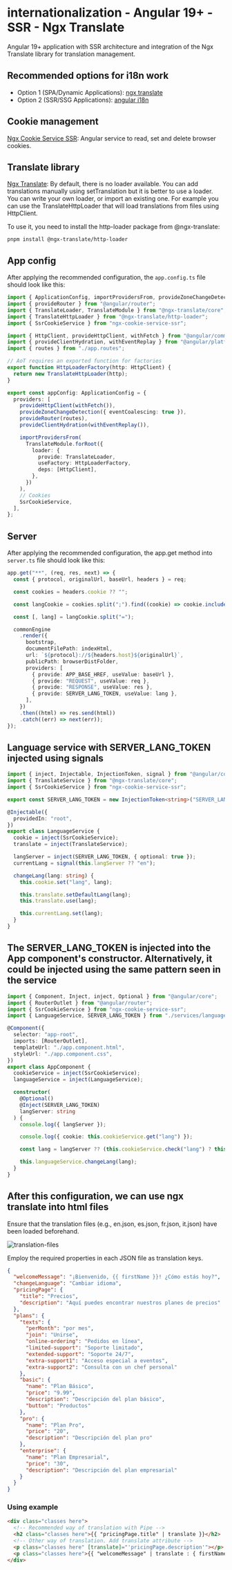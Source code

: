 # internationalization - Angular 19+ - SSR - Ngx Translate

Angular 19+ application with SSR architecture and integration of the Ngx Translate library for translation management.

## Recommended options for i18n work

- Option 1 (SPA/Dynamic Applications): [ngx translate](https://github.com/ngx-translate/core)
- Option 2 (SSR/SSG Applications): [angular i18n](https://angular.dev/guide/i18n)

## Cookie management

[Ngx Cookie Service SSR](https://www.npmjs.com/package/ngx-cookie-service-ssr): Angular service to read, set and delete browser cookies.

## Translate library

[Ngx Translate](https://github.com/ngx-translate/core): By default, there is no loader available. You can add translations manually using setTranslation but it is better to use a loader. You can write your own loader, or import an existing one. For example you can use the TranslateHttpLoader that will load translations from files using HttpClient.

To use it, you need to install the http-loader package from @ngx-translate:

`pnpm install @ngx-translate/http-loader`

## App config

After applying the recommended configuration, the `app.config.ts` file should look like this:

```typescript
import { ApplicationConfig, importProvidersFrom, provideZoneChangeDetection } from "@angular/core";
import { provideRouter } from "@angular/router";
import { TranslateLoader, TranslateModule } from "@ngx-translate/core";
import { TranslateHttpLoader } from "@ngx-translate/http-loader";
import { SsrCookieService } from "ngx-cookie-service-ssr";

import { HttpClient, provideHttpClient, withFetch } from "@angular/common/http";
import { provideClientHydration, withEventReplay } from "@angular/platform-browser";
import { routes } from "./app.routes";

// AoT requires an exported function for factories
export function HttpLoaderFactory(http: HttpClient) {
  return new TranslateHttpLoader(http);
}

export const appConfig: ApplicationConfig = {
  providers: [
    provideHttpClient(withFetch()),
    provideZoneChangeDetection({ eventCoalescing: true }),
    provideRouter(routes),
    provideClientHydration(withEventReplay()),

    importProvidersFrom(
      TranslateModule.forRoot({
        loader: {
          provide: TranslateLoader,
          useFactory: HttpLoaderFactory,
          deps: [HttpClient],
        },
      })
    ),
    // Cookies
    SsrCookieService,
  ],
};
```

## Server

After applying the recommended configuration, the app.get method into `server.ts` file should look like this:

```typescript
app.get("**", (req, res, next) => {
  const { protocol, originalUrl, baseUrl, headers } = req;

  const cookies = headers.cookie ?? "";

  const langCookie = cookies.split(";").find((cookie) => cookie.includes("lang")) ?? "lang=en";

  const [, lang] = langCookie.split("=");

  commonEngine
    .render({
      bootstrap,
      documentFilePath: indexHtml,
      url: `${protocol}://${headers.host}${originalUrl}`,
      publicPath: browserDistFolder,
      providers: [
        { provide: APP_BASE_HREF, useValue: baseUrl },
        { provide: "REQUEST", useValue: req },
        { provide: "RESPONSE", useValue: res },
        { provide: SERVER_LANG_TOKEN, useValue: lang },
      ],
    })
    .then((html) => res.send(html))
    .catch((err) => next(err));
});
```

## Language service with SERVER_LANG_TOKEN injected using signals

```typescript
import { inject, Injectable, InjectionToken, signal } from "@angular/core";
import { TranslateService } from "@ngx-translate/core";
import { SsrCookieService } from "ngx-cookie-service-ssr";

export const SERVER_LANG_TOKEN = new InjectionToken<string>("SERVER_LANG_TOKEN");

@Injectable({
  providedIn: "root",
})
export class LanguageService {
  cookie = inject(SsrCookieService);
  translate = inject(TranslateService);

  langServer = inject(SERVER_LANG_TOKEN, { optional: true });
  currentLang = signal(this.langServer ?? "en");

  changeLang(lang: string) {
    this.cookie.set("lang", lang);

    this.translate.setDefaultLang(lang);
    this.translate.use(lang);

    this.currentLang.set(lang);
  }
}
```

## The SERVER_LANG_TOKEN is injected into the App component's constructor. Alternatively, it could be injected using the same pattern seen in the service

```typescript
import { Component, Inject, inject, Optional } from "@angular/core";
import { RouterOutlet } from "@angular/router";
import { SsrCookieService } from "ngx-cookie-service-ssr";
import { LanguageService, SERVER_LANG_TOKEN } from "./services/language.service";

@Component({
  selector: "app-root",
  imports: [RouterOutlet],
  templateUrl: "./app.component.html",
  styleUrl: "./app.component.css",
})
export class AppComponent {
  cookieService = inject(SsrCookieService);
  languageService = inject(LanguageService);

  constructor(
    @Optional()
    @Inject(SERVER_LANG_TOKEN)
    langServer: string
  ) {
    console.log({ langServer });

    console.log({ cookie: this.cookieService.get("lang") });

    const lang = langServer ?? (this.cookieService.check("lang") ? this.cookieService.get("lang") : "en");

    this.languageService.changeLang(lang);
  }
}
```

## After this configuration, we can use ngx translate into html files

Ensure that the translation files (e.g., en.json, es.json, fr.json, it.json) have been loaded beforehand.

![translation-files](/assets/img/translation-files-structure.png)

Employ the required properties in each JSON file as translation keys.

```json
{
  "welcomeMessage": "¡Bienvenido, {{ firstName }}! ¿Cómo estás hoy?",
  "changeLanguage": "Cambiar idioma",
  "pricingPage": {
    "title": "Precios",
    "description": "Aquí puedes encontrar nuestros planes de precios"
  },
  "plans": {
    "texts": {
      "perMonth": "por mes",
      "join": "Unirse",
      "online-ordering": "Pedidos en línea",
      "limited-support": "Soporte limitado",
      "extended-support": "Soporte 24/7",
      "extra-support1": "Acceso especial a eventos",
      "extra-support2": "Consulta con un chef personal"
    },
    "basic": {
      "name": "Plan Básico",
      "price": "9.99",
      "description": "Descripción del plan básico",
      "button": "Productos"
    },
    "pro": {
      "name": "Plan Pro",
      "price": "20",
      "description": "Descripción del plan pro"
    },
    "enterprise": {
      "name": "Plan Empresarial",
      "price": "30",
      "description": "Descripción del plan empresarial"
    }
  }
}
```

### Using example

```html
<div class="classes here">
  <!-- Recommended way of translation with Pipe -->
  <h2 class="classes here">{{ "pricingPage.title" | translate }}</h2>
  <!-- Other way of translation. Add translate attribute -->
  <p class="classes here" [translate]="'pricingPage.description'"></p>
  <p class="classes here">{{ "welcomeMessage" | translate : { firstName: fullName() } }}</p>
</div>
```
